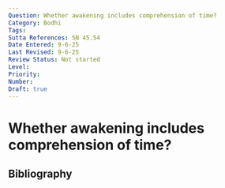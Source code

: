 ```yaml
---
Question: Whether awakening includes comprehension of time?
Category: Bodhi
Tags: 
Sutta References: SN 45.54
Date Entered: 9-6-25
Last Revised: 9-6-25
Review Status: Not started
Level: 
Priority: 
Number: 
Draft: true
---
```


# Whether awakening includes comprehension of time?

## Bibliography

<!-- 

Notes:

SN 45.54 should be in the ballpark: "addhānapariññattha".

-->